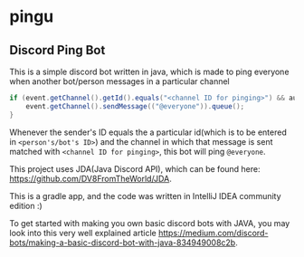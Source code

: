 # pingu
## Discord Ping Bot
This is a simple discord bot written in java, which is made to ping everyone when another bot/person messages in a particular channel

```java
if (event.getChannel().getId().equals("<channel ID for pinging>") && author.getId().equals("<person's/bot's ID>")) {
    event.getChannel().sendMessage(("@everyone")).queue();
}
```

Whenever the sender's ID equals the a particular id(which is to be entered in `<person's/bot's ID>`) and the channel in which that message is sent matched with `<channel ID for pinging>`, this bot will ping `@everyone`.

This project uses JDA(Java Discord API), which can be found here: https://github.com/DV8FromTheWorld/JDA.

This is a gradle app, and the code was written in IntelliJ IDEA community edition :)

To get started with making you own basic discord bots with JAVA, you may look into this very well explained article https://medium.com/discord-bots/making-a-basic-discord-bot-with-java-834949008c2b.

